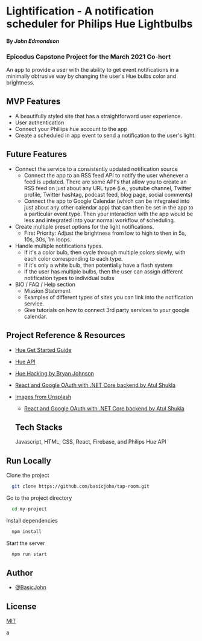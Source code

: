 # Lightification - A notification scheduler for Philips Hue Lightbulbs

#### By _**John Edmondson**_

### Epicodus Capstone Project for the March 2021 Co-hort

An app to provide a user with the ability to get event notifications in a minimally obtrusive way by changing the user's Hue bulbs color and brightness.

## MVP Features

- A beautifully styled site that has a straightforward user experience.
- User authentication
- Connect your Phillips hue account to the app
- Create a scheduled in app event to send a notification to the user's light.

## Future Features

- Connect the service to a consistently updated notification source
  - Connect the app to an RSS feed API to notify the user whenever a feed is updated. There are some API's that allow you to create an RSS feed on just about any URL type (i.e., youtube channel, Twitter profile, Twitter hashtag, podcast feed, blog page, social comments)
  - Connect the app to Google Calendar (which can be integrated into just about any other calendar app) that can then be set in the app to a particular event type. Then your interaction with the app would be less and integrated into your normal workflow of scheduling.
- Create multiple preset options for the light notifications.
  - First Priority: Adjust the brightness from low to high to then in 5s, 10s, 30s, 1m loops.
- Handle multiple notifications types.
  - If it's a color bulb, then cycle through multiple colors slowly, with each color corresponding to each type.
  - If it's only a white bulb, then potentially have a flash system
  - If the user has multiple bulbs, then the user can assign different notification types to individual bulbs
- BIO / FAQ / Help section
  - Mission Statement
  - Examples of different types of sites you can link into the notification service.
  - Give tutorials on how to connect 3rd party services to your google calendar.

## Project Reference & Resources

- [Hue Get Started Guide](https://developers.meethue.com/develop/get-started-2/)
- [Hue API](https://developers.meethue.com/develop/hue-api/)
- [Hue Hacking by Bryan Johnson](https://github.com/bjohnso5/hue-hacking)
- [React and Google OAuth with .NET Core backend by Atul Shukla](https://medium.com/mickeysden/react-and-google-oauth-with-net-core-backend-4faaba25ead0)

- [Images from Unsplash]()
  - [React and Google OAuth with .NET Core backend by Atul Shukla](https://medium.com/mickeysden/react-and-google-oauth-with-net-core-backend-4faaba25ead0)

  ## Tech Stacks

  Javascript, HTML, CSS, React, Firebase, and Philips Hue API

## Run Locally

Clone the project

```bash
  git clone https://github.com/basicjohn/tap-room.git
```

Go to the project directory

```bash
  cd my-project
```

Install dependencies

```bash
  npm install
```

Start the server

```bash
  npm run start
```

<!-- ## Diagram

![React Project Diagram](diagram.png) -->

## Author

- [@BasicJohn](https://www.github.com/basicjohn)

## License

[MIT](https://choosealicense.com/licenses/mit/)

a
